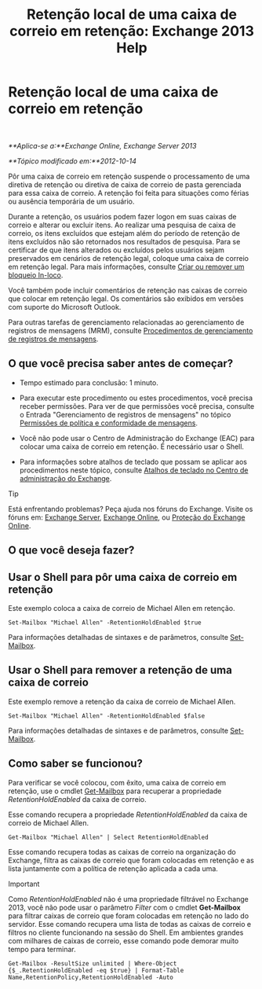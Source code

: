 ﻿---
title: 'Retenção local de uma caixa de correio em retenção: Exchange 2013 Help'
TOCTitle: Retenção local de uma caixa de correio em retenção
ms:assetid: 2baac4a7-3402-4142-bfb3-1649a950e677
ms:mtpsurl: https://technet.microsoft.com/pt-br/library/Dd335168(v=EXCHG.150)
ms:contentKeyID: 50485228
ms.date: 05/22/2018
mtps_version: v=EXCHG.150
ms.translationtype: MT
---

# Retenção local de uma caixa de correio em retenção

 

_**Aplica-se a:**Exchange Online, Exchange Server 2013_

_**Tópico modificado em:**2012-10-14_

Pôr uma caixa de correio em retenção suspende o processamento de uma diretiva de retenção ou diretiva de caixa de correio de pasta gerenciada para essa caixa de correio. A retenção foi feita para situações como férias ou ausência temporária de um usuário.

Durante a retenção, os usuários podem fazer logon em suas caixas de correio e alterar ou excluir itens. Ao realizar uma pesquisa de caixa de correio, os itens excluídos que estejam além do período de retenção de itens excluídos não são retornados nos resultados de pesquisa. Para se certificar de que itens alterados ou excluídos pelos usuários sejam preservados em cenários de retenção legal, coloque uma caixa de correio em retenção legal. Para mais informações, consulte [Criar ou remover um bloqueio In-loco](create-or-remove-an-in-place-hold-exchange-2013-help.md).

Você também pode incluir comentários de retenção nas caixas de correio que colocar em retenção legal. Os comentários são exibidos em versões com suporte do Microsoft Outlook.

Para outras tarefas de gerenciamento relacionadas ao gerenciamento de registros de mensagens (MRM), consulte [Procedimentos de gerenciamento de registros de mensagens](messaging-records-management-procedures-exchange-2013-help.md).

## O que você precisa saber antes de começar?

  - Tempo estimado para conclusão: 1 minuto.

  - Para executar este procedimento ou estes procedimentos, você precisa receber permissões. Para ver de que permissões você precisa, consulte o Entrada "Gerenciamento de registros de mensagens" no tópico [Permissões de política e conformidade de mensagens](messaging-policy-and-compliance-permissions-exchange-2013-help.md).

  - Você não pode usar o Centro de Administração do Exchange (EAC) para colocar uma caixa de correio em retenção. É necessário usar o Shell.

  - Para informações sobre atalhos de teclado que possam se aplicar aos procedimentos neste tópico, consulte [Atalhos de teclado no Centro de administração do Exchange](keyboard-shortcuts-in-the-exchange-admin-center-exchange-online-protection-help.md).


> [!TIP]
> Está enfrentando problemas? Peça ajuda nos fóruns do Exchange. Visite os fóruns em: <A href="https://go.microsoft.com/fwlink/p/?linkid=60612">Exchange Server</A>, <A href="https://go.microsoft.com/fwlink/p/?linkid=267542">Exchange Online</A>, ou <A href="https://go.microsoft.com/fwlink/p/?linkid=285351">Proteção do Exchange Online</A>.



## O que você deseja fazer?

## Usar o Shell para pôr uma caixa de correio em retenção

Este exemplo coloca a caixa de correio de Michael Allen em retenção.

    Set-Mailbox "Michael Allen" -RetentionHoldEnabled $true

Para informações detalhadas de sintaxes e de parâmetros, consulte [Set-Mailbox](https://technet.microsoft.com/pt-br/library/bb123981\(v=exchg.150\)).

## Usar o Shell para remover a retenção de uma caixa de correio

Este exemplo remove a retenção da caixa de correio de Michael Allen.

    Set-Mailbox "Michael Allen" -RetentionHoldEnabled $false

Para informações detalhadas de sintaxes e de parâmetros, consulte [Set-Mailbox](https://technet.microsoft.com/pt-br/library/bb123981\(v=exchg.150\)).

## Como saber se funcionou?

Para verificar se você colocou, com êxito, uma caixa de correio em retenção, use o cmdlet [Get-Mailbox](https://technet.microsoft.com/pt-br/library/bb123685\(v=exchg.150\)) para recuperar a propriedade *RetentionHoldEnabled* da caixa de correio.

Esse comando recupera a propriedade *RetentionHoldEnabled* da caixa de correio de Michael Allen.

    Get-Mailbox "Michael Allen" | Select RetentionHoldEnabled

Esse comando recupera todas as caixas de correio na organização do Exchange, filtra as caixas de correio que foram colocadas em retenção e as lista juntamente com a política de retenção aplicada a cada uma.


> [!IMPORTANT]
> Como <EM>RetentionHoldEnabled</EM> não é uma propriedade filtrável no Exchange 2013, você não pode usar o parâmetro <EM>Filter</EM> com o cmdlet <STRONG>Get-Mailbox</STRONG> para filtrar caixas de correio que foram colocadas em retenção no lado do servidor. Esse comando recupera uma lista de todas as caixas de correio e filtros no cliente funcionando na sessão do Shell. Em ambientes grandes com milhares de caixas de correio, esse comando pode demorar muito tempo para terminar.



    Get-Mailbox -ResultSize unlimited | Where-Object {$_.RetentionHoldEnabled -eq $true} | Format-Table Name,RetentionPolicy,RetentionHoldEnabled -Auto

